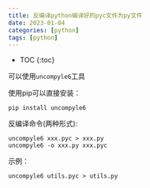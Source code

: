 ```yaml
---
title: 反编译python编译好的pyc文件为py文件
date: 2023-01-04
categories: [python]
tags: [python]
---
```

* TOC
{:toc}

可以使用`uncompyle6`工具

使用pip可以直接安装：

```
pip install uncompyle6
```

反编译命令(两种形式):
```
uncompyle6 xxx.pyc > xxx.py
uncompyle6 -o xxx.py xxx.pyc
```

示例：

```
uncompyle6 utils.pyc > utils.py
```